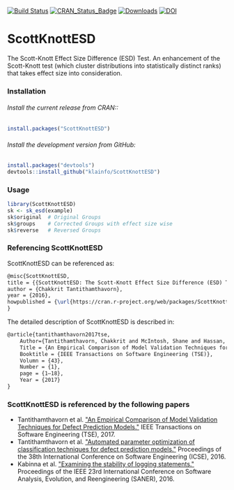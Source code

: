 [![Build Status](https://travis-ci.org/klainfo/ScottKnottESD.svg?branch=master)](https://travis-ci.org/klainfo/ScottKnottESD) 
[![CRAN_Status_Badge](http://www.r-pkg.org/badges/version/ScottKnottESD)](http://cran.r-project.org/web/packages/ScottKnottESD)
[![Downloads](http://cranlogs.r-pkg.org/badges/ScottKnottESD)](http://cran.rstudio.com/package=ScottKnottESD)
[![DOI](https://zenodo.org/badge/39927952.svg)](https://zenodo.org/badge/latestdoi/39927952)

# ScottKnottESD
The Scott-Knott Effect Size Difference (ESD) Test.
An enhancement of the Scott-Knott test (which cluster distributions into statistically distinct ranks) that takes effect size into consideration.


### Installation
######  Install the current release from CRAN::
```r
install.packages("ScottKnottESD")
```

###### Install the development version from GitHub:
```r
install.packages("devtools")
devtools::install_github("klainfo/ScottKnottESD")
```
### Usage
```r
library(ScottKnottESD)
sk <- sk_esd(example)
sk$original  # Original Groups
sk$groups    # Corrected Groups with effect size wise
sk$reverse   # Reversed Groups
```

### Referencing ScottKnottESD
ScottKnottESD can be referenced as:
```tex
@misc{ScottKnottESD,
title = {{ScottKnottESD: The Scott-Knott Effect Size Difference (ESD) Test}},
author = {Chakkrit Tantithamthavorn},
year = {2016},
howpublished = {\url{https://cran.r-project.org/web/packages/ScottKnottESD/index.html}}
}
```
The detailed description of ScottKnottESD is described in:
```tex
@article{tantithamthavorn2017tse,
    Author={Tantithamthavorn, Chakkrit and McIntosh, Shane and Hassan, Ahmed E. and Matsumoto, Kenichi},
    Title = {An Empirical Comparison of Model Validation Techniques for Defect Prediction Models},
    Booktitle = {IEEE Transactions on Software Engineering (TSE)},
    Volumn = {43},
    Number = {1},
    page = {1–18},
    Year = {2017}
}
```

### ScottKnottESD is referenced by the following papers

- Tantithamthavorn et al. ["An Empirical Comparison of Model Validation Techniques for Defect Prediction Models."](http://chakkrit.com/assets/papers/tantithamthavorn2016mvt.pdf) IEEE Transactions on Software Engineering (TSE), 2017.
- Tantithamthavorn et al. ["Automated parameter optimization of classification techniques for defect prediction models."](http://chakkrit.com/assets/papers/tantithamthavorn2016icse.pdf) Proceedings of the 38th International Conference on Software Engineering (ICSE), 2016.
- Kabinna et al. ["Examining the stability of logging statements."](https://users.encs.concordia.ca/~shang/pubs/SANER2016.pdf) Proceedings of the IEEE 23rd International Conference on Software Analysis, Evolution, and Reengineering (SANER), 2016.
